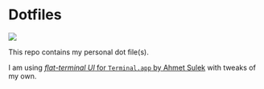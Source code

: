 # Dotfiles

![](https://dotfiles.github.io/images/dotfiles-logo.png)

This repo contains my personal dot file(s).

I am using [_flat-terminal UI_ for `Terminal.app` by Ahmet Sulek](https://github.com/ahmetsulek/flat-terminal) with tweaks of my own.